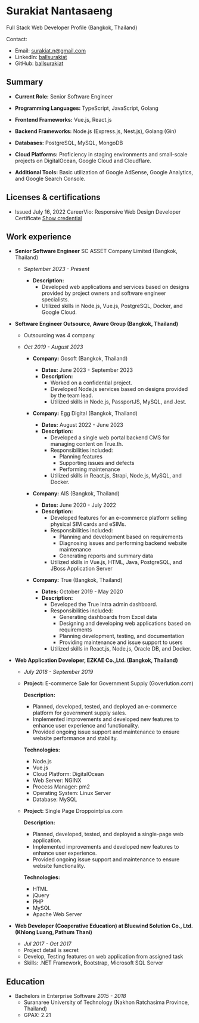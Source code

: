 # Surakiat Nantasaeng

Full Stack Web Developer Profile (Bangkok, Thailand)

Contact:
- Email: [surakiat.n@gmail.com](mailto:surakiat.n@gmail.com)
- LinkedIn: [ballsurakiat](https://www.linkedin.com/in/ballsurakiat/)
- GitHub: [ballsurakiat](https://github.com/ballsurakiat)

## Summary
- **Current Role:** Senior Software Engineer

- **Programming Languages:** TypeScript, JavaScript, Golang

- **Frontend Frameworks:** Vue.js, React.js

-  **Backend Frameworks:** Node.js (Express.js, Nest.js), Golang (Gin)

- **Databases:** PostgreSQL, MySQL, MongoDB

- **Cloud Platforms:** Proficiency in staging environments and small-scale projects on DigitalOcean, Google Cloud and Cloudflare.

- **Additional Tools:** Basic utilization of Google AdSense, Google Analytics, and Google Search Console.

## Licenses & certifications
- Issued July 16, 2022 CareerVio: Responsive Web Design Developer Certificate [Show credential](https://learn.careervio.com/certification/fcc7725b852-2049-40d9-a43b-dc4585de2639/responsive-web-design)

## Work experience

* **Senior Software Engineer** SC ASSET Company Limited (Bangkok, Thailand)

  * *September 2023 - Present*
  
    * **Description:**
        * Developed web applications and services based on designs provided by project owners and software engineer specialists.
        * Utilized skills in Node.js, Vue.js, PostgreSQL, Docker, and Google Cloud.
 
* **Software Engineer Outsource, Aware Group (Bangkok, Thailand)**

  * Outsourcing was 4 company
 
  * *Oct 2019 - August 2023*

    * **Company:** Gosoft (Bangkok, Thailand)
      * **Dates:** June 2023 - September 2023
      * **Description:**
          * Worked on a confidential project.
          * Developed Node.js services based on designs provided by the team lead.
          * Utilized skills in Node.js, PassportJS, MySQL, and Jest.
    
    * **Company:** Egg Digital (Bangkok, Thailand)
      * **Dates:** August 2022 - June 2023
      * **Description:**
          * Developed a single web portal backend CMS for managing content on True.th.
          * Responsibilities included:
              * Planning features
              * Supporting issues and defects
              * Performing maintenance
          * Utilized skills in React.js, Strapi, Node.js, MySQL, and Docker.
    
    * **Company:** AIS (Bangkok, Thailand)
      * **Dates:** June 2020 - July 2022
      * **Description:**
          * Developed features for an e-commerce platform selling physical SIM cards and eSIMs.
          * Responsibilities included:
              * Planning and development based on requirements
              * Diagnosing issues and performing backend website maintenance
              * Generating reports and summary data
          * Utilized skills in Vue.js, HTML, Java, PostgreSQL, and JBoss Application Server
    
    * **Company:** True (Bangkok, Thailand)
      * **Dates:** October 2019 - May 2020
      * **Description:**
          * Developed the True Intra admin dashboard.
          * Responsibilities included:
              * Generating dashboards from Excel data
              * Designing and developing web applications based on requirements
              * Planning development, testing, and documentation
              * Providing maintenance and issue support to users
          * Utilized skills in React.js, Node.js, Oracle DB, and Docker.

* **Web Application Developer, EZKAE Co.,Ltd. (Bangkok, Thailand)**
  
  * *July 2018 - September 2019*

  - **Project:** E-commerce Sale for Government Supply (Goverlution.com)

    **Description:**
    
    * Planned, developed, tested, and deployed an e-commerce platform for government supply sales.
    * Implemented improvements and developed new features to enhance user experience and functionality.
    * Provided ongoing issue support and maintenance to ensure website performance and stability.
    
    **Technologies:**
    * Node.js
    * Vue.js
    * Cloud Platform: DigitalOcean
    * Web Server: NGINX
    * Process Manager: pm2
    * Operating System: Linux Server
    * Database: MySQL
   
  - **Project:** Single Page Droppointplus.com
    
    **Description:**
    * Planned, developed, tested, and deployed a single-page web application.
    * Implemented improvements and developed new features to enhance user experience.
    * Provided ongoing issue support and maintenance to ensure website functionality.
    
    **Technologies:**
    * HTML
    * jQuery
    * PHP
    * MySQL
    * Apache Web Server

* **Web Developer (Cooperative Education) at Bluewind Solution Co., Ltd. (Khlong Luang, Pathum Thani)**
  
  * *Jul 2017 - Oct 2017*
   - Project detail is secret
   - Develop, Testing features on web application from assigned task
   - Skills: .NET Framework, Bootstrap, Microsoft SQL Server

## Education

- Bachelors in Enterprise Software *2015 - 2018*
  - Suranaree University of Technology (Nakhon Ratchasima Province, Thailand)
  - GPAX: 2.21
  
